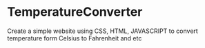 # TemperatureConverter
Create a simple website using CSS, HTML, JAVASCRIPT to convert temperature form Celsius to Fahrenheit and etc
